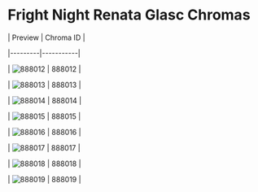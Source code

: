 # Fright Night Renata Glasc Chromas


| Preview | Chroma ID |

|---------|-----------|

| ![888012](https://raw.communitydragon.org/latest/plugins/rcp-be-lol-game-data/global/default/v1/champion-chroma-images/888/888012.png) | 888012 |

| ![888013](https://raw.communitydragon.org/latest/plugins/rcp-be-lol-game-data/global/default/v1/champion-chroma-images/888/888013.png) | 888013 |

| ![888014](https://raw.communitydragon.org/latest/plugins/rcp-be-lol-game-data/global/default/v1/champion-chroma-images/888/888014.png) | 888014 |

| ![888015](https://raw.communitydragon.org/latest/plugins/rcp-be-lol-game-data/global/default/v1/champion-chroma-images/888/888015.png) | 888015 |

| ![888016](https://raw.communitydragon.org/latest/plugins/rcp-be-lol-game-data/global/default/v1/champion-chroma-images/888/888016.png) | 888016 |

| ![888017](https://raw.communitydragon.org/latest/plugins/rcp-be-lol-game-data/global/default/v1/champion-chroma-images/888/888017.png) | 888017 |

| ![888018](https://raw.communitydragon.org/latest/plugins/rcp-be-lol-game-data/global/default/v1/champion-chroma-images/888/888018.png) | 888018 |

| ![888019](https://raw.communitydragon.org/latest/plugins/rcp-be-lol-game-data/global/default/v1/champion-chroma-images/888/888019.png) | 888019 |